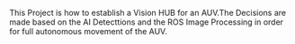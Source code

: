This Project is how to establish a Vision HUB for an AUV.The Decisions are made based on the AI Detecttions and the ROS Image Processing in order for full autonomous movement of the AUV.
